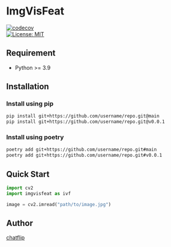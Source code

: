 # ImgVisFeat

[![codecov](https://codecov.io/gh/chatflip/ImgVisFeat/branch/main/graph/badge.svg)](https://codecov.io/gh/username/repository)  
[![License: MIT](https://img.shields.io/badge/License-MIT-yellow.svg)](https://opensource.org/licenses/MIT)  


## Requirement

- Python >= 3.9

## Installation

### Install using pip

```bash
pip install git+https://github.com/username/repo.git@main
pip install git+https://github.com/username/repo.git@v0.0.1
```

### Install using poetry

```bash
poetry add git+https://github.com/username/repo.git#main
poetry add git+https://github.com/username/repo.git#v0.0.1
```

## Quick Start

```python
import cv2
import imgvisfeat as ivf

image = cv2.imread("path/to/image.jpg")

```

## Author

[chatflip](https://github.com/chatflip)
